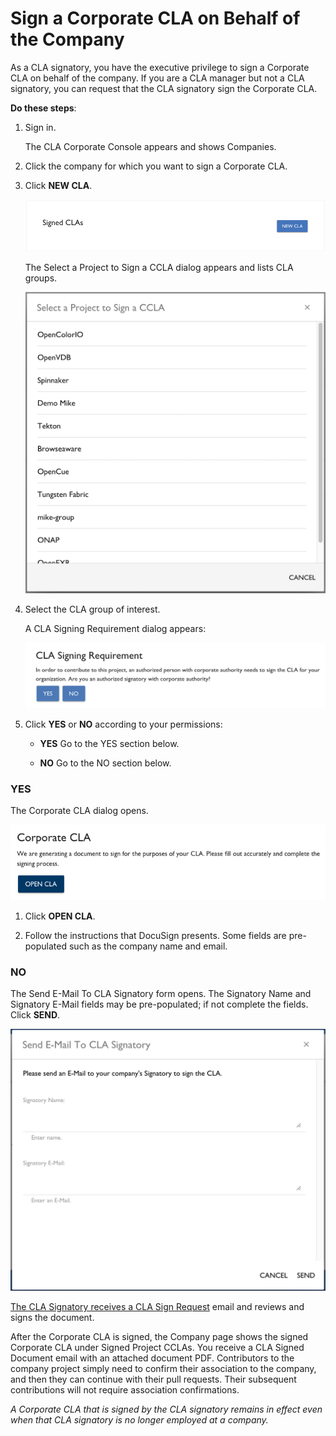 # Sign a Corporate CLA on Behalf of the Company
As a CLA signatory, you have the executive privilege to sign a Corporate CLA on behalf of the company. If you are a CLA manager but not a CLA signatory, you can request that the CLA signatory sign the Corporate CLA.

**Do these steps**:

1. Sign in.

   The CLA Corporate Console appears and shows Companies.

2. Click the company for which you want to sign a Corporate CLA.

3. Click **NEW CLA**.

   ![New CLA](imgs/CLA-New-CLA.png)

   The Select a Project to Sign a CCLA dialog appears and lists CLA groups.

   ![Select a Project to Sign a CCLA](imgs/CLA-Select-a-Project-to-Sign-a-CCLA.png)

4. Select the CLA group of interest.

   A CLA Signing Requirement dialog appears:

   ![CLA Signing Requirement](imgs/CLA-Signing-Requirement.png)

5. Click **YES** or **NO** according to your permissions:

   * **YES** Go to the YES section below.

   * **NO** Go to the NO section below.

### YES

The Corporate CLA dialog opens.

   ![Corporate CLA dialog](imgs/CLA-Corporate-CLA-OPEN-CLA.png)   

1. Click **OPEN CLA**.

2. Follow the instructions that DocuSign presents. Some fields are pre-populated such as the company name and email.

### NO

The Send E-Mail To CLA Signatory form opens. The Signatory Name and Signatory E-Mail fields may be pre-populated; if not complete the fields. Click **SEND**.

![Send E-Mail To CLA Signatory](imgs/CLA-Send-E-Mail-To-CLA-Signatory.png)

[The CLA Signatory receives a CLA Sign Request](Review-and-Sign-a-Corporate-CLA-by-Request.md) email and reviews and signs the document.

After the Corporate CLA is signed, the Company page shows the signed Corporate CLA under Signed Project CCLAs. You receive a CLA Signed Document email with an attached document PDF. Contributors to the company project simply need to confirm their association to the company, and then they can continue with their pull requests. Their subsequent contributions will not require association confirmations.

*A Corporate CLA that is signed by the CLA signatory remains in effect even when that CLA signatory is no longer employed at a company.*